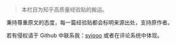 
> 本栏目为知乎高质量经验贴的搬运。

秉持尊重原文的态度，每一篇经验贴都会标明来源出处，支持原作者。

若有侵权请于 Github 中联系我：[syiooo](https://github.com/syiooo) 或者在评论系统中体现。